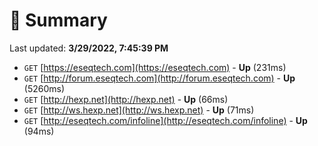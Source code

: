 # 📖 Summary
Last updated: **3/29/2022, 7:45:39 PM**

- `GET` [https://eseqtech.com](https://eseqtech.com) - **Up** (231ms)
- `GET` [http://forum.eseqtech.com](http://forum.eseqtech.com) - **Up** (5260ms)
- `GET` [http://hexp.net](http://hexp.net) - **Up** (66ms)
- `GET` [http://ws.hexp.net](http://ws.hexp.net) - **Up** (71ms)
- `GET` [http://eseqtech.com/infoline](http://eseqtech.com/infoline) - **Up** (94ms)
